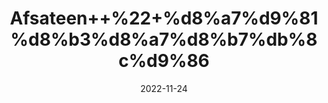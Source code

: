 ---
title: 'Afsateen++%22+%d8%a7%d9%81%d8%b3%d8%a7%d8%b7%db%8c%d9%86'
date: '2022-11-24' 
metatag: '' 
inventory: '0' 
draft: false 
# meta description 
shortDescripton: 'Worm+Wood+%22Traditionally%2c+wormwood+is+regarded+as+a+useful+remedy+for+liver+and+gallbladder+problems.+Wormwood+contains+strong+bitter+agents+known+as+absinthin+and+anabsinthin%2c+which+stimulate+digestive+and+gallbladder+'
description: 'Herbs+%d8%ac%da%91%db%8c+%d8%a8%d9%88%d9%b9%db%8c'
longdescription: ''
tags: ''
brand: ''
subCategory: ''
unit: '50 gm-Pk'
sellCount: '0'
featured: False
# product Price
price: '60.0'
# Product Short Description
shortDescription: 'Worm+Wood+%22Traditionally%2c+wormwood+is+regarded+as+a+useful+remedy+for+liver+and+gallbladder+problems.+Wormwood+contains+strong+bitter+agents+known+as+absinthin+and+anabsinthin%2c+which+stimulate+digestive+and+gallbladder+'
productID: '3D6B87CD-0E29-ED11-9968-005056B3A416'
type: 'products'
category: 'Herbs+%d8%ac%da%91%db%8c+%d8%a8%d9%88%d9%b9%db%8c' 
thumnailproduct: 'https://eraconnect.blob.core.windows.net/product-images/aminsaddiquidawakhana/3D6B87CD-0E29-ED11-9968-005056B3A416.webp' 
images:
  - image: 'https://eraconnect.blob.core.windows.net/product-images/aminsaddiquidawakhana/3D6B87CD-0E29-ED11-9968-005056B3A416.webp'  
Variants:
---